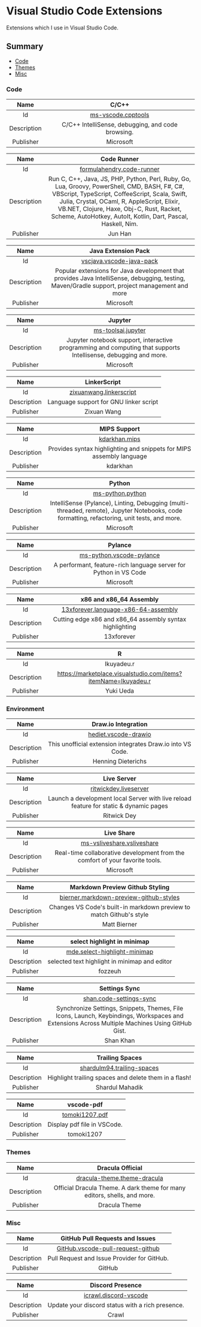 # Visual Studio Code Extensions
Extensions which I use in Visual Studio Code.

## Summary
* [Code](#Code)
* [Themes](#Themes)
* [Misc](#Misc)



### Code

Name | C/C++
:---: | :---:
Id | [ms-vscode.cpptools](https://marketplace.visualstudio.com/items?itemName=ms-vscode.cpptools)
Description | C/C++ IntelliSense, debugging, and code browsing.
Publisher | Microsoft

Name | Code Runner
:---: | :---:
Id | [formulahendry.code-runner](https://marketplace.visualstudio.com/items?itemName=formulahendry.code-runner)
Description | Run C, C++, Java, JS, PHP, Python, Perl, Ruby, Go, Lua, Groovy, PowerShell, CMD, BASH, F#, C#, VBScript, TypeScript, CoffeeScript, Scala, Swift, Julia, Crystal, OCaml, R, AppleScript, Elixir, VB.NET, Clojure, Haxe, Obj-C, Rust, Racket, Scheme, AutoHotkey, AutoIt, Kotlin, Dart, Pascal, Haskell, Nim.
Publisher | Jun Han

Name | Java Extension Pack
:---: | :---:
Id | [vscjava.vscode-java-pack](https://marketplace.visualstudio.com/items?itemName=vscjava.vscode-java-pack)
Description | Popular extensions for Java development that provides Java IntelliSense, debugging, testing, Maven/Gradle support, project management and more
Publisher | Microsoft

Name | Jupyter
:---: | :---:
Id | [ms-toolsai.jupyter](https://marketplace.visualstudio.com/items?itemName=ms-toolsai.jupyter)
Description | Jupyter notebook support, interactive programming and computing that supports Intellisense, debugging and more.
Publisher | Microsoft

Name | LinkerScript
:---: | :---:
Id | [zixuanwang.linkerscript](https://marketplace.visualstudio.com/items?itemName=ZixuanWang.linkerscript)
Description | Language support for GNU linker script
Publisher | Zixuan Wang

Name | MIPS Support
:---: | :---:
Id | [kdarkhan.mips](https://marketplace.visualstudio.com/items?itemName=kdarkhan.mips)
Description | Provides syntax highlighting and snippets for MIPS assembly language
Publisher | kdarkhan

Name | Python
:---: | :---:
Id | [ms-python.python](https://marketplace.visualstudio.com/items?itemName=ms-python.python)
Description | IntelliSense (Pylance), Linting, Debugging (multi-threaded, remote), Jupyter Notebooks, code formatting, refactoring, unit tests, and more.
Publisher | Microsoft

Name | Pylance
:---: | :---:
Id | [ms-python.vscode-pylance](https://marketplace.visualstudio.com/items?itemName=ms-python.vscode-pylance)
Description | A performant, feature-rich language server for Python in VS Code
Publisher | Microsoft

Name | x86 and x86_64 Assembly
:---: | :---:
Id | [13xforever.language-x86-64-assembly](https://marketplace.visualstudio.com/items?itemName=13xforever.language-x86-64-assembly)
Description | Cutting edge x86 and x86_64 assembly syntax highlighting
Publisher | 13xforever

Name | R
:---: | :---:
Id | Ikuyadeu.r
Description | https://marketplace.visualstudio.com/items?itemName=Ikuyadeu.r
Publisher | Yuki Ueda

### Environment

Name | Draw.io Integration
:---: | :---:
Id | [hediet.vscode-drawio](https://marketplace.visualstudio.com/items?itemName=hediet.vscode-drawio)
Description | This unofficial extension integrates Draw.io into VS Code.
Publisher | Henning Dieterichs

Name | Live Server
:---: | :---:
Id | [ritwickdey.liveserver](https://marketplace.visualstudio.com/items?itemName=ritwickdey.LiveServer)
Description | Launch a development local Server with live reload feature for static & dynamic pages
Publisher | Ritwick Dey

Name | Live Share
:---: | :---:
Id | [ms-vsliveshare.vsliveshare](https://marketplace.visualstudio.com/items?itemName=MS-vsliveshare.vsliveshare)
Description | Real-time collaborative development from the comfort of your favorite tools.
Publisher | Microsoft

Name | Markdown Preview Github Styling
:---: | :---:
Id | [bierner.markdown-preview-github-styles](https://marketplace.visualstudio.com/items?itemName=bierner.markdown-preview-github-styles)
Description | Changes VS Code's built-in markdown preview to match Github's style
Publisher | Matt Bierner

Name | select highlight in minimap
:---: | :---:
Id | [mde.select-highlight-minimap](https://marketplace.visualstudio.com/items?itemName=mde.select-highlight-minimap)
Description | selected text highlight in minimap and editor
Publisher | fozzeuh

Name | Settings Sync
:---: | :---:
Id | [shan.code-settings-sync](https://marketplace.visualstudio.com/items?itemName=Shan.code-settings-sync)
Description | Synchronize Settings, Snippets, Themes, File Icons, Launch, Keybindings, Workspaces and Extensions Across Multiple Machines Using GitHub Gist.
Publisher | Shan Khan

Name | Trailing Spaces
:---: | :---:
Id | [shardulm94.trailing-spaces](https://marketplace.visualstudio.com/items?itemName=shardulm94.trailing-spaces)
Description | Highlight trailing spaces and delete them in a flash!
Publisher | Shardul Mahadik

Name | vscode-pdf
:---: | :---:
Id | [tomoki1207.pdf](https://marketplace.visualstudio.com/items?itemName=tomoki1207.pdf)
Description | Display pdf file in VSCode.
Publisher | tomoki1207

### Themes

Name | Dracula Official
:---: | :---:
Id | [dracula-theme.theme-dracula](https://marketplace.visualstudio.com/items?itemName=dracula-theme.theme-dracula)
Description | Official Dracula Theme. A dark theme for many editors, shells, and more.
Publisher | Dracula Theme

### Misc

Name | GitHub Pull Requests and Issues
:---: | :---:
Id | [GitHub.vscode-pull-request-github](https://marketplace.visualstudio.com/items?itemName=GitHub.vscode-pull-request-github)
Description | Pull Request and Issue Provider for GitHub.
Publisher | GitHub

Name | Discord Presence
:---: | :---:
Id | [icrawl.discord-vscode](https://marketplace.visualstudio.com/items?itemName=icrawl.discord-vscode)
Description | Update your discord status with a rich presence.
Publisher | Crawl

